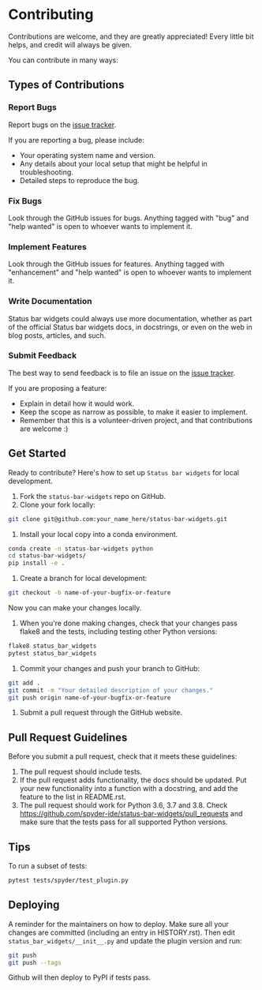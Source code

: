 # Contributing

Contributions are welcome, and they are greatly appreciated! Every little bit
helps, and credit will always be given.

You can contribute in many ways:

## Types of Contributions

### Report Bugs

Report bugs on the [issue tracker](https://github.com/spyder-ide/status-bar-widgets/issues).

If you are reporting a bug, please include:

* Your operating system name and version.
* Any details about your local setup that might be helpful in troubleshooting.
* Detailed steps to reproduce the bug.

### Fix Bugs

Look through the GitHub issues for bugs. Anything tagged with "bug" and "help
wanted" is open to whoever wants to implement it.

### Implement Features

Look through the GitHub issues for features. Anything tagged with "enhancement"
and "help wanted" is open to whoever wants to implement it.

### Write Documentation

Status bar widgets could always use more documentation, whether as part of the
official Status bar widgets docs, in docstrings, or even on the web in blog posts,
articles, and such.

### Submit Feedback

The best way to send feedback is to file an issue on the [issue tracker](https://github.com/spyder-ide/status-bar-widgets/issues).

If you are proposing a feature:

* Explain in detail how it would work.
* Keep the scope as narrow as possible, to make it easier to implement.
* Remember that this is a volunteer-driven project, and that contributions
  are welcome :)

## Get Started

Ready to contribute? Here's how to set up `Status bar widgets` for local development.

1. Fork the `status-bar-widgets` repo on GitHub.
1. Clone your fork locally:

```bash
git clone git@github.com:your_name_here/status-bar-widgets.git
```

1. Install your local copy into a conda environment.

```bash
conda create -n status-bar-widgets python
cd status-bar-widgets/
pip install -e .
```

1. Create a branch for local development:

```bash
git checkout -b name-of-your-bugfix-or-feature
```

Now you can make your changes locally.

1. When you're done making changes, check that your changes pass flake8 and the
   tests, including testing other Python versions:

```bash
flake8 status_bar_widgets
pytest status_bar_widgets
```

1. Commit your changes and push your branch to GitHub:

```bash
git add .
git commit -m "Your detailed description of your changes."
git push origin name-of-your-bugfix-or-feature
```

1. Submit a pull request through the GitHub website.

## Pull Request Guidelines

Before you submit a pull request, check that it meets these guidelines:

1. The pull request should include tests.
1. If the pull request adds functionality, the docs should be updated. Put
   your new functionality into a function with a docstring, and add the
   feature to the list in README.rst.
1. The pull request should work for Python 3.6, 3.7 and 3.8. Check
   https://github.com/spyder-ide/status-bar-widgets/pull_requests
   and make sure that the tests pass for all supported Python versions.

## Tips

To run a subset of tests:

```bash
pytest tests/spyder/test_plugin.py
```

## Deploying

A reminder for the maintainers on how to deploy.
Make sure all your changes are committed (including an entry in HISTORY.rst).
Then edit `status_bar_widgets/__init__.py` and update the plugin version and run:

```bash
git push
git push --tags
```

Github will then deploy to PyPI if tests pass.
